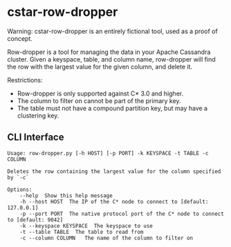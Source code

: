 # cstar-row-dropper

Warning: cstar-row-dropper is an entirely fictional tool, used as a proof of concept.

Row-dropper is a tool for managing the data in your Apache Cassandra cluster. Given a keyspace, table, and column name,
row-dropper will find the row with the largest value for the given column, and delete it.

Restrictions:
- Row-dropper is only supported against C* 3.0 and higher.
- The column to filter on cannot be part of the primary key.
- The table must not have a compound partition key, but may have a clustering key.


## CLI Interface

```
Usage: row-dropper.py [-h HOST] [-p PORT] -k KEYSPACE -t TABLE -c COLUMN

Deletes the row containing the largest value for the column specified by `-c`

Options:
    --help  Show this help message
    -h --host HOST  The IP of the C* node to connect to [default: 127.0.0.1]
    -p --port PORT  The native protocol port of the C* node to connect to [default: 9042]
    -k --keyspace KEYSPACE  The keyspace to use
    -t --table TABLE  The table to read from
    -c --column COLUMN   The name of the column to filter on
```